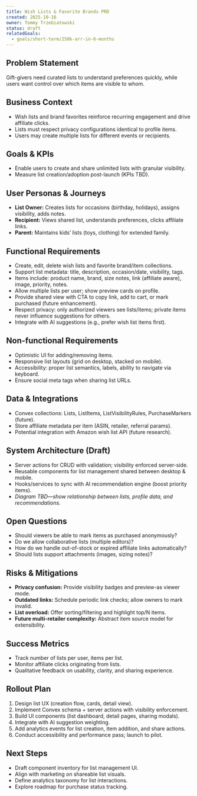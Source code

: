 ```yaml
---
title: Wish Lists & Favorite Brands PRD
created: 2025-10-16
owner: Tommy Trzebiatowski
status: draft
relatedGoals:
  - goals/short-term/250k-arr-in-6-months
---
```


## Problem Statement
Gift-givers need curated lists to understand preferences quickly, while users want control over which items are visible to whom.

## Business Context
- Wish lists and brand favorites reinforce recurring engagement and drive affiliate clicks.  
- Lists must respect privacy configurations identical to profile items.  
- Users may create multiple lists for different events or recipients.

## Goals & KPIs
- Enable users to create and share unlimited lists with granular visibility.  
- Measure list creation/adoption post-launch (KPIs TBD).

## User Personas & Journeys
- **List Owner:** Creates lists for occasions (birthday, holidays), assigns visibility, adds notes.  
- **Recipient:** Views shared list, understands preferences, clicks affiliate links.  
- **Parent:** Maintains kids’ lists (toys, clothing) for extended family.

## Functional Requirements
- Create, edit, delete wish lists and favorite brand/item collections.  
- Support list metadata: title, description, occasion/date, visibility, tags.  
- Items include: product name, brand, size notes, link (affiliate aware), image, priority, notes.  
- Allow multiple lists per user; show preview cards on profile.  
- Provide shared view with CTA to copy link, add to cart, or mark purchased (future enhancement).  
- Respect privacy: only authorized viewers see lists/items; private items never influence suggestions for others.  
- Integrate with AI suggestions (e.g., prefer wish list items first).

## Non-functional Requirements
- Optimistic UI for adding/removing items.  
- Responsive list layouts (grid on desktop, stacked on mobile).  
- Accessibility: proper list semantics, labels, ability to navigate via keyboard.  
- Ensure social meta tags when sharing list URLs.

## Data & Integrations
- Convex collections: Lists, ListItems, ListVisibilityRules, PurchaseMarkers (future).  
- Store affiliate metadata per item (ASIN, retailer, referral params).  
- Potential integration with Amazon wish list API (future research).

## System Architecture (Draft)
- Server actions for CRUD with validation; visibility enforced server-side.  
- Reusable components for list management shared between desktop & mobile.  
- Hooks/services to sync with AI recommendation engine (boost priority items).  
- *Diagram TBD—show relationship between lists, profile data, and recommendations.*

## Open Questions
- Should viewers be able to mark items as purchased anonymously?  
- Do we allow collaborative lists (multiple editors)?  
- How do we handle out-of-stock or expired affiliate links automatically?  
- Should lists support attachments (images, sizing notes)?

## Risks & Mitigations
- **Privacy confusion:** Provide visibility badges and preview-as viewer mode.  
- **Outdated links:** Schedule periodic link checks; allow owners to mark invalid.  
- **List overload:** Offer sorting/filtering and highlight top/N items.  
- **Future multi-retailer complexity:** Abstract item source model for extensibility.

## Success Metrics
- Track number of lists per user, items per list.  
- Monitor affiliate clicks originating from lists.  
- Qualitative feedback on usability, clarity, and sharing experience.

## Rollout Plan
1. Design list UX (creation flow, cards, detail view).  
2. Implement Convex schema + server actions with visibility enforcement.  
3. Build UI components (list dashboard, detail pages, sharing modals).  
4. Integrate with AI suggestion weighting.  
5. Add analytics events for list creation, item addition, and share actions.  
6. Conduct accessibility and performance pass; launch to pilot.

## Next Steps
- Draft component inventory for list management UI.  
- Align with marketing on shareable list visuals.  
- Define analytics taxonomy for list interactions.  
- Explore roadmap for purchase status tracking.

